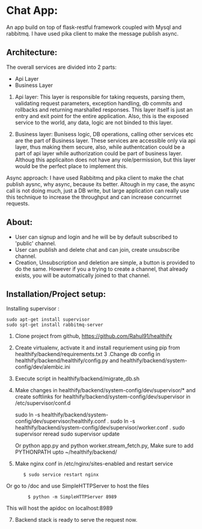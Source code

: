 # Chat App:
An app build on top of flask-restful framework coupled with Mysql and rabbitmq. I have used pika client to make the message publish async.

## Architecture:
The overall services are divided into 2 parts:
  - Api Layer
  - Business Layer
  
  1. Api layer: This layer is responsible for taking requests, parsing them, validating request parameters, exception handling, db commits and rollbacks and returning marshalled responses. This layer itself is just an entry and exit point for the entire application. Also, this is the exposed service to the world, any data, logic are not binded to this layer.
  
  2. Business layer: Bunisess logic, DB operations, calling other services etc are the part of Business layer. These services are accessible only via api layer, thus making them secure, also, while authentcation could be a part of api layer while authorization could be part of business layer. Althoug this applicaiton does not have any role/permission, but this layer would be the perfect place to implement this.
  
Async approach: I have used Rabbitmq and pika client to make the chat publish aysnc, why async, because its better. Altough in my case, the async call is not doing much, just a DB write, but large application can really use this technique to increase the throughput and can increase concurrnet requests.

## About:
  - User can signup and login and he will be by default subscribed to 'public' channel. 
  - User can publish and delete chat and can join, create unsubscribe channel.
  - Creation, Unsubscription and deletion are simple, a button is provided to do the same. However if you a trying to create a channel, that already exists, you will be automatically joined to that channel.


## Installation/Project setup:
Installing supervisor : 

    sudo apt-get install supervisor
    sudo spt-get install rabbitmq-server


  1. Clone project from github, https://github.com/Rahul91/healthify 
  2. Create virtualenv, activate it and install requriement using pip from healthify/backend/requirements.txt
  3 .Change db config in healthify/backend/healthify/config.py and healthify/backend/system-config/dev/alembic.ini 
  4. Execute script in healthify/backend/migrate_db.sh
  5. Make changes in healthify/backend/system-config/dev/supervisor/* and create softlinks for healthify/backend/system-config/dev/supervisor in /etc/supervisor/conf.d
        
        sudo ln -s healthify/backend/system-config/dev/supervisor/healthify.conf .
        sudo ln -s healthify/backend/system-config/dev/supervisor/worker.conf .
        sudo supervisor reread
        sudo supervisor update

      Or python app.py  and  python worker.stream_fetch.py, Make sure to add PYTHONPATH upto ~/healthify/backend/
      
  6. Make nginx conf in /etc/nginx/sites-enabled and restart service
        
            $ sudo service restart nginx
    
Or go to /doc and use SimpleHTTPServer to host the files
        
            $ python -m SimpleHTTPServer 8989
    
This will host the apidoc on localhost:8989
    
  7. Backend stack is ready to serve the request now.
